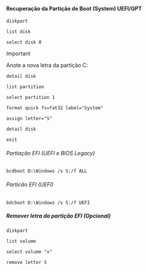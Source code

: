 #### Recuperação da Partição de Boot (System) UEFI/GPT

```
diskpart
```
```
list disk
```
```
select disk 0
```
>[!IMPORTANT]
>Anote a nova letra da partição C:
>
> ``` detail disk ```

```
list partition
```
```
select partition 1
```
```
format quick fs=fat32 label="System"
```
```
assign letter="S"
```
```
detail disk
```
```
exit
```
###### Partiação EFI (UEFI e BIOS Legacy)

```
bcdboot D:\Windows /s S:/f ALL
```

###### Particão EFI (UEFI)

```
bdcboot D:\Windows /s S:/f UEFI
```
##### Remover letra da partição EFI (Opcional)

```
diskpart
```
```
list volume
```
```
select volume "x"
```
```
remove letter S
```

